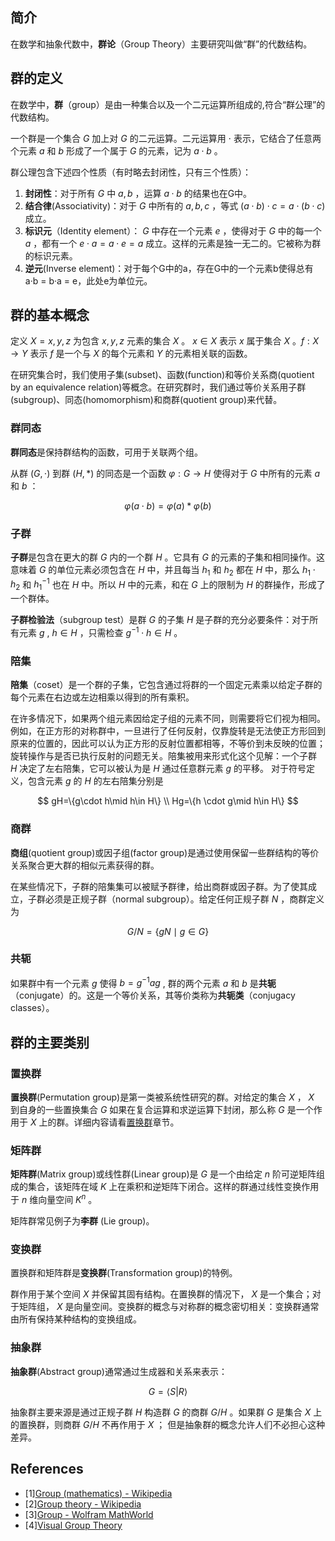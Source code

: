 ## 简介

在数学和抽象代数中，**群论**（Group Theory）主要研究叫做“群”的代数结构。

## 群的定义

在数学中，**群**（group）是由一种集合以及一个二元运算所组成的,符合“群公理”的代数结构。

一个群是一个集合 $G$ 加上对 $G$ 的二元运算。二元运算用 $\cdot$ 表示，它结合了任意两个元素 $a$ 和 $b$ 形成了一个属于 $G$ 的元素，记为 $a\cdot b$ 。

群公理包含下述四个性质（有时略去封闭性，只有三个性质）：

1. **封闭性**：对于所有 $G$ 中 $a, b$ ，运算 $a·b$ 的结果也在G中。
2. **结合律**(Associativity)：对于 $G$ 中所有的 $a, b, c$ ，等式 $(a \cdot b)\cdot c = a \cdot (b \cdot c)$ 成立。
3. **标识元**（Identity element）： $G$ 中存在一个元素 $e$ ，使得对于 $G$ 中的每一个 $a$ ，都有一个 $e \cdot a=a\cdot e=a$ 成立。这样的元素是独一无二的。它被称为群的标识元素。
4. **逆元**(Inverse element)：对于每个G中的a，存在G中的一个元素b使得总有a·b = b·a = e，此处e为单位元。

## 群的基本概念

定义 $X={x,y,z}$ 为包含 $x, y, z$ 元素的集合 $X$ 。 $x \in X$ 表示 $x$ 属于集合 $X$ 。$f:X\to Y$ 表示 $f$ 是一个与 $X$ 的每个元素和 $Y$ 的元素相关联的函数。

在研究集合时，我们使用子集(subset)、函数(function)和等价关系商(quotient by an equivalence relation)等概念。在研究群时，我们通过等价关系用子群(subgroup)、同态(homomorphism)和商群(quotient group)来代替。

### 群同态

**群同态**是保持群结构的函数，可用于关联两个组。 

从群 $(G,\cdot)$ 到群 $(H,*)$ 的同态是一个函数 $\varphi :G\to H$ 使得对于 $G$ 中所有的元素 $a$ 和 $b$ ：

$$
\varphi (a\cdot b)=\varphi (a)*\varphi (b) 
$$

### 子群

**子群**是包含在更大的群 $G$ 内的一个群 $H$ 。它具有 $G$ 的元素的子集和相同操作。这意味着 $G$ 的单位元素必须包含在 $H$ 中，并且每当 $h_{1}$ 和 $h_{2}$ 都在 $H$ 中，那么 $h_{1}\cdot h_{2}$ 和 $h_{1}^{-1}$ 也在 $H$ 中。所以 $H$ 中的元素，和在 $G$ 上的限制为 $H$ 的群操作，形成了一个群体。

**子群检验法**（subgroup test）是群 $G$ 的子集 $H$ 是子群的充分必要条件：对于所有元素 $g$ , $h \in H$ ，只需检查 $g^{-1}\cdot h\in H$ 。

### 陪集

**陪集**（coset）是一个群的子集，它包含通过将群的一个固定元素乘以给定子群的每个元素在右边或左边相乘以得到的所有乘积。

在许多情况下，如果两个组元素因给定子组的元素不同，则需要将它们视为相同。例如，在正方形的对称群中，一旦进行了任何反射，仅靠旋转是无法使正方形回到原来的位置的，因此可以认为正方形的反射位置都相等，不等价到未反映的位置；旋转操作与是否已执行反射的问题无关。陪集被用来形式化这个见解：一个子群 $H$ 决定了左右陪集，它可以被认为是 $H$ 通过任意群元素 $g$ 的平移。 对于符号定义，包含元素 $g$ 的 $H$ 的左右陪集分别是

$$
gH=\{g\cdot h\mid h\in H\} \\
Hg=\{h \cdot g\mid h\in H\}
$$

### 商群

**商组**(quotient group)或因子组(factor group)是通过使用保留一些群结构的等价关系聚合更大群的相似元素获得的群。

在某些情况下，子群的陪集集可以被赋予群律，给出商群或因子群。为了使其成立，子群必须是正规子群（normal subgroup）。给定任何正规子群 $N$ ，商群定义为

$$
G/N=\{gN\mid g\in G\}
$$

### 共轭

如果群中有一个元素 $g$ 使得 $b=g^{-1}ag$ , 群的两个元素 $a$ 和 $b$ 是**共轭**（conjugate）的。这是一个等价关系，其等价类称为**共轭类**（conjugacy classes）。

## 群的主要类别

### 置换群

**置换群**(Permutation group)是第一类被系统性研究的群。对给定的集合 $X$ ， $X$ 到自身的一些置换集合 $G$ 如果在复合运算和求逆运算下封闭，那么称 $G$ 是一个作用于 $X$ 上的群。详细内容请看[置换群](./permutation-group.md)章节。

### 矩阵群

**矩阵群**(Matrix group)或线性群(Linear group)是 $G$ 是一个由给定 $n$ 阶可逆矩阵组成的集合，该矩阵在域 $K$ 上在乘积和逆矩阵下闭合。这样的群通过线性变换作用于 $n$ 维向量空间 $K^{n}$ 。

矩阵群常见例子为**李群** (Lie group)。

### 变换群

置换群和矩阵群是**变换群**(Transformation group)的特例。

群作用于某个空间 $X$ 并保留其固有结构。在置换群的情况下， $X$ 是一个集合；对于矩阵组， $X$ 是向量空间。变换群的概念与对称群的概念密切相关：变换群通常由所有保持某种结构的变换组成。

### 抽象群

**抽象群**(Abstract group)通常通过生成器和关系来表示：

$$
G=\langle S|R\rangle
$$

抽象群主要来源是通过正规子群 $H$ 构造群 $G$ 的商群 $G/H$ 。如果群 $G$ 是集合 $X$ 上的置换群，则商群 $G/H$ 不再作用于 $X$ ； 但是抽象群的概念允许人们不必担心这种差异。


## References

- [1][Group (mathematics) - Wikipedia](<https://en.wikipedia.org/wiki/Group_(mathematics)>)
- [2][Group theory - Wikipedia](<https://en.wikipedia.org/wiki/Group_theory>)
- [3][Group - Wolfram MathWorld](https://mathworld.wolfram.com/Group.html)
- [4][Visual Group Theory](https://www.youtube.com/playlist?list=PLwV-9DG53NDxU337smpTwm6sef4x-SCLv)
